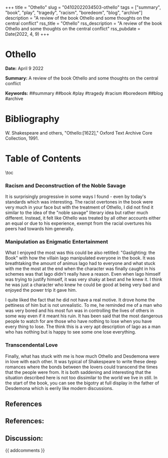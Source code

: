 +++
title = "Othello"
slug = "04102022034503-othello"
tags = ["summary", "book", "play", "tragedy", "racism", "boredeom", "blog", "archive"]
description = "A review of the book Othello and some thoughts on the central conflict"
rss_title = "Othello"
rss_description = "A review of the book Othello and some thoughts on the central conflict"
rss_pubdate = Date(2022, 4, 9)
+++



Othello
=========

**Date:** April 9 2022

**Summary:** A review of the book Othello and some thoughts on the central conflict

**Keywords:** ##summary ##book #play #tragedy #racism #boredeom ##blog #archive

Bibliography
==========

W. Shakespeare and others, "Othello:[1622]," Oxford Text Archive Core Collection, 1991.

Table of Contents
=========

\toc

### Racism and Deconstruction of the Noble Savage

It is surprisingly progressive in some ways I found - even by today's standards which was interesting. The racist overtones in the book were very much in your face but with the treatment of Othello, I did not find it similar to the idea of the "noble savage" literary idea but rather much different. Instead, it felt like Othello was treated by all other accounts either an equal or due to his experience, exempt from the racial overtures his peers had towards him generally.

### Manipulation as Enigmatic Entertainment

What I enjoyed the most was this could be also retitled: "Gaslighting: the Book" with how the villain Iago manipulated everyone in the book. It was breathtaking the amount of animus Iago had to everyone and what stuck with me the most at the end when the character was finally caught in his schemes was that Iago didn't really have a reason. Even when Iago himself was trying to justify himself, it was very shaky at best and he knew it. I think he was just a character who knew he could be good at being very bad and enjoyed the power trip it gave him.

I quite liked the fact that he did not have a real motive. It drove home the pettiness of him but is not unrealistic. To me, he reminded me of a man who was very bored and his most fun was in controlling the lives of others in some way even if it meant his ruin. It has been said that the most dangerous people to watch for are those who have nothing to lose when you have every thing to lose. The think this is a very apt description of Iago as a man who has nothing but is happy to see some one lose everything.

### Transcendental Love

Finally, what has stuck with me is how much Othello and Desdemona were in love with each other. It was typical of Shakespeare to write these deep romances where the bonds between the lovers could transcend the times that the people were from. It is both saddening and interesting that the situation described here is not too dissimilar to the world we live in still. In the start of the book, you can see the bigotry at full display in the father of Desdemona which is eerily like modern discussions.

## References

## References:
## Discussion: 

{{ addcomments }}
